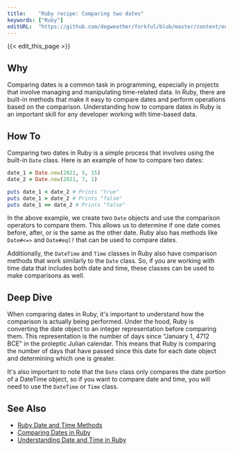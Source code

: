 ```yaml
---
title:    "Ruby recipe: Comparing two dates"
keywords: ["Ruby"]
editURL:  "https://github.com/dogweather/forkful/blob/master/content/en/ruby/comparing-two-dates.md"
---
```


{{< edit_this_page >}}

## Why
Comparing dates is a common task in programming, especially in projects that involve managing and manipulating time-related data. In Ruby, there are built-in methods that make it easy to compare dates and perform operations based on the comparison. Understanding how to compare dates in Ruby is an important skill for any developer working with time-based data.

## How To
Comparing two dates in Ruby is a simple process that involves using the built-in `Date` class. Here is an example of how to compare two dates:

```ruby
date_1 = Date.new(2021, 5, 15)
date_2 = Date.new(2021, 7, 2)

puts date_1 < date_2 # Prints "true"
puts date_1 > date_2 # Prints "false"
puts date_1 == date_2 # Prints "false"
```

In the above example, we create two `Date` objects and use the comparison operators to compare them. This allows us to determine if one date comes before, after, or is the same as the other date. Ruby also has methods like `Date#<=>` and `Date#eql?` that can be used to compare dates.

Additionally, the `DateTime` and `Time` classes in Ruby also have comparison methods that work similarly to the `Date` class. So, if you are working with time data that includes both date and time, these classes can be used to make comparisons as well.

## Deep Dive
When comparing dates in Ruby, it's important to understand how the comparison is actually being performed. Under the hood, Ruby is converting the date object to an integer representation before comparing them. This representation is the number of days since "January 1, 4712 BCE" in the proleptic Julian calendar. This means that Ruby is comparing the number of days that have passed since this date for each date object and determining which one is greater.

It's also important to note that the `Date` class only compares the date portion of a DateTime object, so if you want to compare date and time, you will need to use the `DateTime` or `Time` class.

## See Also
- [Ruby Date and Time Methods](https://www.ruby-lang.org/en/documentation/stdlib/date/)
- [Comparing Dates in Ruby](https://ruby-doc.org/core-3.0.1/Date.html#method-i-3C-3D-3E)
- [Understanding Date and Time in Ruby](https://www.theodinproject.com/paths/full-stack-ruby-on-rails/courses/ruby-programming/lessons/time-and-date-ruby-programming)